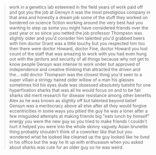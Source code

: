 >work in a genetics lab 
>esteemed in the field
>years of work paid off and got you the job at Gensyn
>it was the most prestigious company in that area and honestly a dream job
>some of the stuff they worked on bordered on science fiction
>working around the very best had you wanting to step up
>some you might have considered friends over the past year or so since you netted the job
>professor Thompson was slightly older and you'd consider him talented
>you'd grabbed beers with him
>doctor Grant was a little touchy but you respected him too
>then there were doctor Howard, doctor Fine, doctor Howard 
>you lost count of the staff that was amazing to work with 
>you had even hung out with the janitors and security of all things
>because why not get to know people
>Gensyn was intense to work under but approved of independence and creative thinking
>that attracted the driven and the… odd
>doctor Thompson was the closest thing you'd seen to a super villain 
>a stringy haired older willow of a man
>his glasses sometimes hid his eyes
>dude was obsessed
>absolutely batshit for one hyperfixation 
>sharks
>that was all he would focus on
>and to be fair sharks did merit research for disease resistance among other benefits
>Alex as he was known as slightly off but talented beyond belief
>Gensyn was a meritocracy above all else after all
>they would forgive eccentricities 
>in some ways you pitied the guy
>he was a loner after a few misguided attempts at making friends
>big "eats lunch by himself" energy 
>you were the new guy so you tried to make friends 
>I couldn't hurt
>it helped you were into the whole skinny vaguely Asian brunette thing
>probably shouldn't think of a coworker like that but you wondered what he looked like cleaned up
>the guy looked like he lived in his office
>but the way he lit up with enthusiasm when you asked about sharks was cute for an older guy
>so he was weird